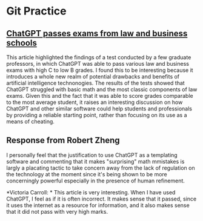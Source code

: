 # Git Practice

## [ChatGPT passes exams from law and business schools](https://www.cnn.com/2023/01/26/tech/chatgpt-passes-exams/index.html)
This article highlighted the findings of a test conducted by a few graduate professors, in which ChatGPT was able to pass various law and business exams with high C to low B grades. I found this to be interesting because it introduces a whole new realm of potential drawbacks and benefits of artificial intelligence technonogies. The results of the tests showed that ChatGPT struggled with basic math and the most classic components of law exams. Given this and the fact that it was able to score grades comparable to the most average student, it raises an interesting discussion on how ChatGPT and other similar software could help students and professionals by providing a reliable starting point, rather than focusing on its use as a means of cheating. 

## Response from Robert Zheng
I personally feel that the justification to use ChatGPT as a templating software and commenting that it makes "surprising" math mmistakes is largly a placating tactic to take concern away from the lack of regulation on the technology at the moment since it's being shown to be more concerningly powerful especially in the presence of human refinement.

*Victoria Carroll: *
    This article is very interesting. When I have used ChatGPT, I feel as if it is often incorrect. It makes sense that it passed, since it uses the internet as a resource for information, and it also makes sense that it did not pass with very high marks.
